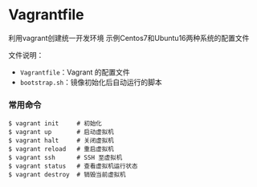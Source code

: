 Vagrantfile
===========

利用vagrant创建统一开发环境 示例Centos7和Ubuntu16两种系统的配置文件 

文件说明：

* `Vagrantfile`：Vagrant 的配置文件
* `bootstrap.sh`：镜像初始化后自动运行的脚本


### 常用命令
```
$ vagrant init     # 初始化
$ vagrant up       # 启动虚拟机
$ vagrant halt     # 关闭虚拟机
$ vagrant reload   # 重启虚拟机
$ vagrant ssh      # SSH 至虚拟机
$ vagrant status   # 查看虚拟机运行状态
$ vagrant destroy  # 销毁当前虚拟机
```